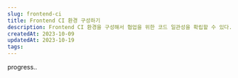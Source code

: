 ```yaml
---
slug: frontend-ci
title: Frontend CI 환경 구성하기
description: Frontend CI 환경을 구성해서 협업을 위한 코드 일관성을 확립할 수 있다.
createdAt: 2023-10-09
updatedAt: 2023-10-19
tags:
---
```


progress..

